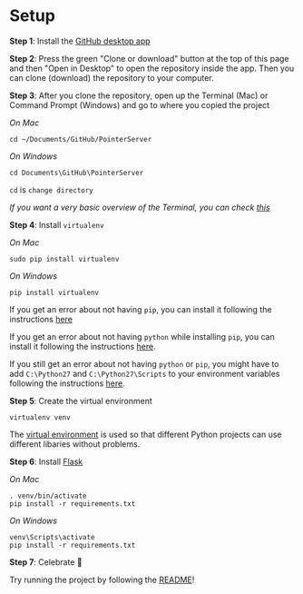 # Setup

**Step 1**: Install the [GitHub desktop app](https://desktop.github.com)

**Step 2**: Press the green "Clone or download" button at the top of this page and then "Open in Desktop" to open the repository inside the app. Then you can clone (download) the repository to your computer.

**Step 3**: After you clone the repository, open up the Terminal (Mac) or Command Prompt (Windows) and go to where you copied the project

*On Mac*

```
cd ~/Documents/GitHub/PointerServer
```

*On Windows*

```
cd Documents\GitHub\PointerServer
```

`cd` is `change directory`

*If you want a very basic overview of the Terminal, you can check [this](http://blog.teamtreehouse.com/introduction-to-the-mac-os-x-command-line)*

**Step 4**: Install `virtualenv`

*On Mac*

```
sudo pip install virtualenv
```

*On Windows*

```
pip install virtualenv
```

If you get an error about not having `pip`, you can install it following the instructions [here](https://pip.pypa.io/en/stable/installing/)

If you get an error about not having `python` while installing `pip`, you can install it following the instructions [here](https://www.python.org/downloads/).

If you still get an error about not having `python` or `pip`, you might have to add `C:\Python27` and `C:\Python27\Scripts` to your environment variables following the instructions [here](https://dev.to/el_joft/installing-pip-on-windows).


**Step 5**: Create the virtual environment

```
virtualenv venv
```

The [virtual environment](https://virtualenv.pypa.io/en/stable/) is used so that different Python projects can use different libaries without problems.

**Step 6**: Install [Flask](http://flask.pocoo.org/docs/0.12/installation/#installation)

*On Mac*

```
. venv/bin/activate
pip install -r requirements.txt
```

*On Windows*

```
venv\Scripts\activate
pip install -r requirements.txt
```

**Step 7**: Celebrate 🎉

Try running the project by following the [README](https://github.com/PointerTeam/PointerServer/blob/master/README.md)!
